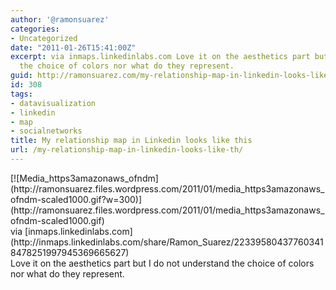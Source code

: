 ```yaml
---
author: '@ramonsuarez'
categories:
- Uncategorized
date: "2011-01-26T15:41:00Z"
excerpt: via inmaps.linkedinlabs.com Love it on the aesthetics part but I do not understand
  the choice of colors nor what do they represent.
guid: http://ramonsuarez.com/my-relationship-map-in-linkedin-looks-like-th
id: 308
tags:
- datavisualization
- linkedin
- map
- socialnetworks
title: My relationship map in Linkedin looks like this
url: /my-relationship-map-in-linkedin-looks-like-th/
---
```


<div class="posterous_bookmarklet_entry"><div class="p_embed p_image_embed">[![Media_https3amazonaws_ofndm](http://ramonsuarez.files.wordpress.com/2011/01/media_https3amazonaws_ofndm-scaled1000.gif?w=300)](http://ramonsuarez.files.wordpress.com/2011/01/media_https3amazonaws_ofndm-scaled1000.gif)</div><div class="posterous_quote_citation">via [inmaps.linkedinlabs.com](http://inmaps.linkedinlabs.com/share/Ramon_Suarez/223395804377603418478251997945369665627)</div>Love it on the aesthetics part but I do not understand the choice of colors nor what do they represent.

</div>